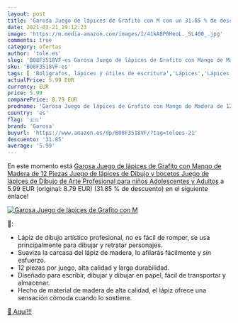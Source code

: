 ```yaml
---
layout: post
title: 'Garosa Juego de lápices de Grafito con M con un 31.85 % de descuento'
date: 2021-03-21 19:12:23
image: 'https://m.media-amazon.com/images/I/41kABP0HeoL._SL400_.jpg'
comments: true
category: ofertas
author: 'tole.es'
slug: 'B08F3518VF-es Garosa Juego de lápices de Grafito con Mango de Madera de...'
sku: 'B08F3518VF-es'
tags: [ 'Bolígrafos, lápices y útiles de escritura','Lápices','Lápices de madera','Oficina y papelería','garosa','lápices', ]
actualPrice: 5.99 EUR
currency: EUR
price: 5.99
comparePrice: 8.79 EUR
prodname: 'Garosa Juego de lápices de Grafito con Mango de Madera de 12 Piezas Juego de lápices de Dibujo y bocetos Juego de lápices de Dibujo de Arte Profesional para niños  Adolescentes y Adultos'
country: 'es'
flag: '🇪🇸'
brand: 'Garosa'
buyurl: 'https://www.amazon.es/dp/B08F3518VF/?tag=tolees-21'
descuento: '31.85'
average: '5.99'
---
```


En este momento está [Garosa Juego de lápices de Grafito con Mango de Madera de 12 Piezas Juego de lápices de Dibujo y bocetos Juego de lápices de Dibujo de Arte Profesional para niños  Adolescentes y Adultos](https://www.amazon.es/dp/B08F3518VF/?tag=tolees-21) a 5.99 EUR (original: 8.79 EUR) (31.85 %  de descuento) en el siguiente enlace!

[![Garosa Juego de lápices de Grafito con M](https://m.media-amazon.com/images/I/41kABP0HeoL._SL400_.jpg)](https://www.amazon.es/dp/B08F3518VF/?tag=tolees-21)

🔎:

- Lápiz de dibujo artístico profesional, no es fácil de romper, se usa principalmente para dibujar y retratar personajes.
- Suaviza la carcasa del lápiz de madera, lo afilarás fácilmente y sin esfuerzo.
- 12 piezas por juego, alta calidad y larga durabilidad.
- Diseñado para escribir, dibujar y dibujar en papel, fácil de transportar y almacenar.
- Hecho de material de madera de alta calidad, el lápiz ofrece una sensación cómoda cuando lo sostiene.

[🛒 Aquí!!!](https://www.amazon.es/dp/B08F3518VF/?tag=tolees-21)
